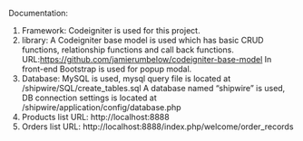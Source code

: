 Documentation:

1. Framework: Codeigniter is used for this project.
2. library:  A Codeigniter base model is used which has basic CRUD functions, relationship functions and call back functions. URL:https://github.com/jamierumbelow/codeigniter-base-model
	      In front-end Bootstrap is used for popup modal.
3. Database: MySQL is used, mysql query file is located at /shipwire/SQL/create_tables.sql
		A database named “shipwire” is used, DB connection settings is located at /shipwire/application/config/database.php
4. Products list URL: http://localhost:8888
5. Orders list URL: http://localhost:8888/index.php/welcome/order_records
